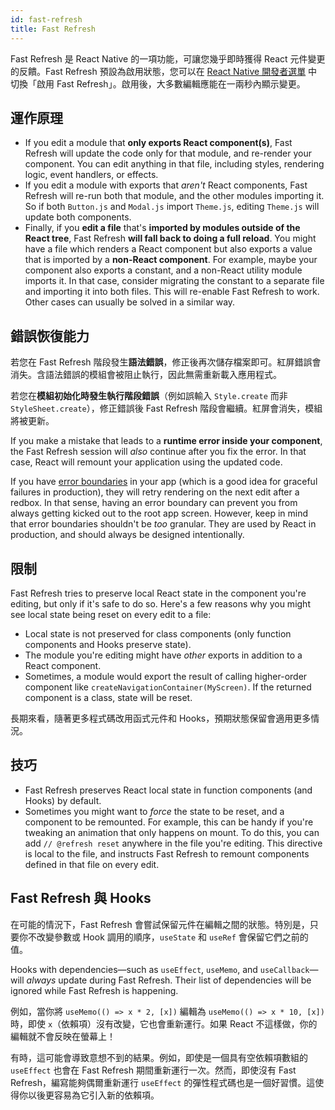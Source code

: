 ```yaml
---
id: fast-refresh
title: Fast Refresh
---
```


Fast Refresh 是 React Native 的一項功能，可讓您幾乎即時獲得 React 元件變更的反饋。Fast Refresh 預設為啟用狀態，您可以在 [React Native 開發者選單](/docs/debugging#accessing-the-in-app-developer-menu) 中切換「啟用 Fast Refresh」。啟用後，大多數編輯應能在一兩秒內顯示變更。

## 運作原理

- If you edit a module that **only exports React component(s)**, Fast Refresh will update the code only for that module, and re-render your component. You can edit anything in that file, including styles, rendering logic, event handlers, or effects.
- If you edit a module with exports that _aren't_ React components, Fast Refresh will re-run both that module, and the other modules importing it. So if both `Button.js` and `Modal.js` import `Theme.js`, editing `Theme.js` will update both components.
- Finally, if you **edit a file** that's **imported by modules outside of the React tree**, Fast Refresh **will fall back to doing a full reload**. You might have a file which renders a React component but also exports a value that is imported by a **non-React component**. For example, maybe your component also exports a constant, and a non-React utility module imports it. In that case, consider migrating the constant to a separate file and importing it into both files. This will re-enable Fast Refresh to work. Other cases can usually be solved in a similar way.

## 錯誤恢復能力

若您在 Fast Refresh 階段發生**語法錯誤**，修正後再次儲存檔案即可。紅屏錯誤會消失。含語法錯誤的模組會被阻止執行，因此無需重新載入應用程式。

若您在**模組初始化時發生執行階段錯誤**（例如誤輸入 `Style.create` 而非 `StyleSheet.create`），修正錯誤後 Fast Refresh 階段會繼續。紅屏會消失，模組將被更新。

If you make a mistake that leads to a **runtime error inside your component**, the Fast Refresh session will _also_ continue after you fix the error. In that case, React will remount your application using the updated code.

If you have [error boundaries](https://reactjs.org/docs/error-boundaries.html) in your app (which is a good idea for graceful failures in production), they will retry rendering on the next edit after a redbox. In that sense, having an error boundary can prevent you from always getting kicked out to the root app screen. However, keep in mind that error boundaries shouldn't be _too_ granular. They are used by React in production, and should always be designed intentionally.

## 限制

Fast Refresh tries to preserve local React state in the component you're editing, but only if it's safe to do so. Here's a few reasons why you might see local state being reset on every edit to a file:

- Local state is not preserved for class components (only function components and Hooks preserve state).
- The module you're editing might have _other_ exports in addition to a React component.
- Sometimes, a module would export the result of calling higher-order component like `createNavigationContainer(MyScreen)`. If the returned component is a class, state will be reset.

長期來看，隨著更多程式碼改用函式元件和 Hooks，預期狀態保留會適用更多情況。

## 技巧

- Fast Refresh preserves React local state in function components (and Hooks) by default.
- Sometimes you might want to _force_ the state to be reset, and a component to be remounted. For example, this can be handy if you're tweaking an animation that only happens on mount. To do this, you can add `// @refresh reset` anywhere in the file you're editing. This directive is local to the file, and instructs Fast Refresh to remount components defined in that file on every edit.

## Fast Refresh 與 Hooks

在可能的情況下，Fast Refresh 會嘗試保留元件在編輯之間的狀態。特別是，只要你不改變參數或 Hook 調用的順序，`useState` 和 `useRef` 會保留它們之前的值。

Hooks with dependencies—such as `useEffect`, `useMemo`, and `useCallback`—will _always_ update during Fast Refresh. Their list of dependencies will be ignored while Fast Refresh is happening.

例如，當你將 `useMemo(() => x * 2, [x])` 編輯為 `useMemo(() => x * 10, [x])` 時，即使 `x`（依賴項）沒有改變，它也會重新運行。如果 React 不這樣做，你的編輯就不會反映在螢幕上！

有時，這可能會導致意想不到的結果。例如，即使是一個具有空依賴項數組的 `useEffect` 也會在 Fast Refresh 期間重新運行一次。然而，即使沒有 Fast Refresh，編寫能夠偶爾重新運行 `useEffect` 的彈性程式碼也是一個好習慣。這使得你以後更容易為它引入新的依賴項。